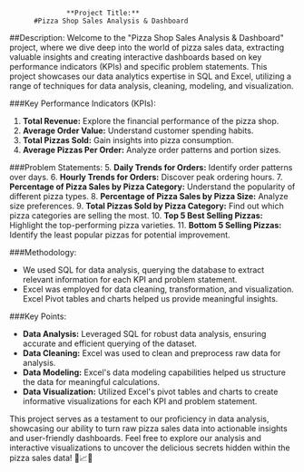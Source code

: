                  **Project Title:** 
          #Pizza Shop Sales Analysis & Dashboard
##Description:
Welcome to the "Pizza Shop Sales Analysis & Dashboard" project, where we dive deep into the world of pizza sales data, extracting valuable insights and creating interactive dashboards based on key performance indicators (KPIs) and specific problem statements. This project showcases our data analytics expertise in SQL and Excel, utilizing a range of techniques for data analysis, cleaning, modeling, and visualization.

###Key Performance Indicators (KPIs):
1. **Total Revenue:** Explore the financial performance of the pizza shop.
2. **Average Order Value:** Understand customer spending habits.
3. **Total Pizzas Sold:** Gain insights into pizza consumption.
4. **Average Pizzas Per Order:** Analyze order patterns and portion sizes.

###Problem Statements:
5. **Daily Trends for Orders:** Identify order patterns over days.
6. **Hourly Trends for Orders:** Discover peak ordering hours.
7. **Percentage of Pizza Sales by Pizza Category:** Understand the popularity of different pizza types.
8. **Percentage of Pizza Sales by Pizza Size:** Analyze size preferences.
9. **Total Pizzas Sold by Pizza Category:** Find out which pizza categories are selling the most.
10. **Top 5 Best Selling Pizzas:** Highlight the top-performing pizza varieties.
11. **Bottom 5 Selling Pizzas:** Identify the least popular pizzas for potential improvement.

###Methodology:
- We used SQL for data analysis, querying the database to extract relevant information for each KPI and problem statement.
- Excel was employed for data cleaning, transformation, and visualization. Excel Pivot tables and charts helped us provide meaningful insights.

###Key Points:
- **Data Analysis:** Leveraged SQL for robust data analysis, ensuring accurate and efficient querying of the dataset.
- **Data Cleaning:** Excel was used to clean and preprocess raw data for analysis.
- **Data Modeling:** Excel's data modeling capabilities helped us structure the data for meaningful calculations.
- **Data Visualization:** Utilized Excel's pivot tables and charts to create informative visualizations for each KPI and problem statement.

This project serves as a testament to our proficiency in data analysis, showcasing our ability to turn raw pizza sales data into actionable insights and user-friendly dashboards. Feel free to explore our analysis and interactive visualizations to uncover the delicious secrets hidden within the pizza sales data! 🍕📈💡
